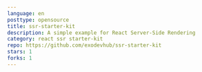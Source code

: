 ```yaml
---
language: en
posttype: opensource
title: ssr-starter-kit
description: A simple example for React Server-Side Rendering
category: react ssr starter-kit
repo: https://github.com/exodevhub/ssr-starter-kit
stars: 1
forks: 1
---
```

